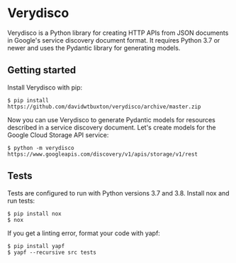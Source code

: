 Verydisco
=========

Verydisco is a Python library for creating HTTP APIs from JSON documents in Google's service discovery document format. It requires Python 3.7 or newer and uses the Pydantic library for generating models.


Getting started
---------------

Install Verydisco with pip:

    $ pip install https://github.com/davidwtbuxton/verydisco/archive/master.zip

Now you can use Verydisco to generate Pydantic models for resources described in a service discovery document. Let's create models for the Google Cloud Storage API service:

    $ python -m verydisco https://www.googleapis.com/discovery/v1/apis/storage/v1/rest


Tests
-----

Tests are configured to run with Python versions 3.7 and 3.8. Install nox and run tests:

    $ pip install nox
    $ nox

If you get a linting error, format your code with yapf:

    $ pip install yapf
    $ yapf --recursive src tests
